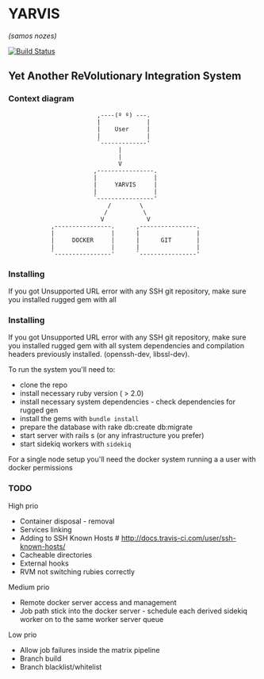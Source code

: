 # YARVIS
*(samos nozes)*

[![Build Status](https://travis-ci.org/romeuhcf/yarvis.svg?branch=master)](https://travis-ci.org/romeuhcf/yarvis)

## Yet Another ReVolutionary Integration System ##
### Context diagram
                             ,----(º º) ---.
                             |             |
                             |    User     |
                             |             |
                             `-------------'
                                   |
                                   |
                                   V
                            ,----------------.
                            |                |
                            |     YARVIS     |
                            |                |
                            `----------------'
                                /        \
                               /          \
                              V            V
                ,----------------.      ,----------------.
                |                |      |                |
                |     DOCKER     |      |      GIT       |
                |                |      |                |
                `----------------'      `----------------'


### Installing ###
If you got Unsupported URL error with any SSH git repository, make sure you installed rugged gem with all 


### Installing ###
If you got Unsupported URL error with any SSH git repository, make sure you installed rugged gem with all 
system dependencies and compilation headers previously installed. (openssh-dev, libssl-dev).

To run the system you'll need to: 
* clone the repo
* install necessary ruby version ( > 2.0)
* install necessary system dependencies - check dependencies for rugged gen
* install the gems with `bundle install`
* prepare the database with rake db:create db:migrate
* start server with rails s (or any infrastructure you prefer)
* start sidekiq workers with `sidekiq`

For a single node setup you'll need the docker system running a a user with docker permissions

### TODO ###

High prio
* Container disposal - removal
* Services linking
* Adding to SSH Known Hosts # http://docs.travis-ci.com/user/ssh-known-hosts/
* Cacheable directories
* External hooks
* RVM not switching rubies correctly

Medium prio
* Remote docker server access and management
* Job path stick into the docker server - schedule each derived sidekiq worker on to the same worker server queue


Low prio
* Allow job failures inside the matrix pipeline
* Branch build
* Branch blacklist/whitelist




